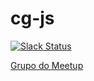 # cg-js

[![Slack Status](https://cg-js.herokuapp.com/badge.svg)](https://cg-js.herokuapp.com/)

[Grupo do Meetup](http://www.meetup.com/pt-BR/campina-grande-js/)
